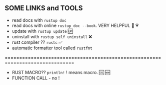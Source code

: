 ## SOME LINKS and TOOLS
- read docs with `rustup doc`
- read docs with online `rustup doc --book`. VERY HELPFUL 💯 💗
- update with `rustup update` 🆙
- uninstall with `rustup self uninstall` ❌
- rust compiler ?? `rustc` ✅
- automatic formatter tool called `rustfmt`

==============================================================================

- RUST MACRO?? `println!` ! means macro. 🆒 🆕
- FUNCTION CALL - no ! 
